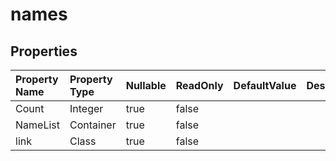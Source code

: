 # **names**

 

## **Properties**

| Property Name | Property Type | Nullable |  ReadOnly | DefaultValue | Description | 
| :- | :- | :- |:- |  :- | :- |
|Count|Integer|true|false |  ||
|NameList|Container|true|false |  ||
|link|Class|true|false |  ||

